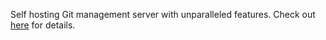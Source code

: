 Self hosting Git management server with unparalleled features. Check out [here](https://onedev.io) for details.
